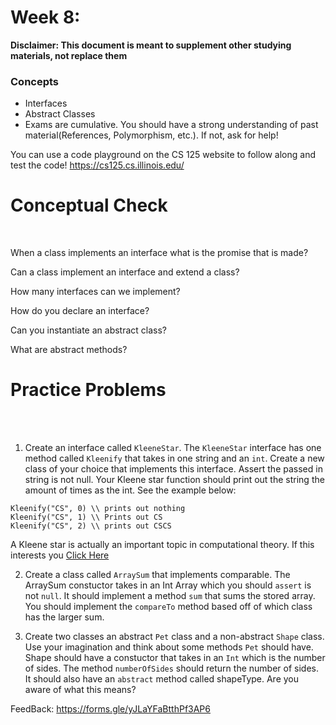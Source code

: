 # Week 8: <br> 
**Disclaimer: This document is meant to supplement other studying materials, not replace them**<br>

### Concepts
   * Interfaces
   * Abstract Classes
   * Exams are cumulative. You should have a strong understanding of past material(References, Polymorphism, etc.). If not, ask for help!
   
   You can use a code playground on the CS 125 website to follow along and test the code! https://cs125.cs.illinois.edu/
   

# Conceptual Check
<br>


When a class implements an interface what is the promise that is made?<br>

Can a class implement an interface and extend a class?<br>

How many interfaces can we implement? <br>

How do you declare an interface? <br>

Can you instantiate an abstract class? <br>

What are abstract methods? <br>



# Practice Problems
<br></br>
1. Create an interface called ``KleeneStar``. The ``KleeneStar`` interface has one method called ``Kleenify`` that takes in one string and an ``int``. Create a new class of your choice that implements this interface. Assert the passed in string is not null. Your Kleene star function should print out the string the amount of times as the int. See the example below:
```
Kleenify("CS", 0) \\ prints out nothing
Kleenify("CS", 1) \\ Prints out CS
Kleenify("CS", 2) \\ prints out CSCS
```
A Kleene star is actually an important topic in computational theory. If this interests you [Click Here](https://en.wikipedia.org/wiki/Kleene_star#:~:text=In%20mathematical%20logic%20and%20computer,as%20the%20free%20monoid%20construction.)

2. Create a class called ``ArraySum`` that implements comparable. The ArraySum constuctor takes in an Int Array which you should ``assert`` is not ``null``. It should implement a method ``sum`` that sums the stored array. You should implement the ``compareTo`` method based off of which class has the larger sum. <br>



3. Create two classes an abstract ``Pet`` class and a non-abstract ``Shape`` class. Use your imagination and think about some methods ``Pet`` should have. Shape should have a constuctor that takes in an ``Int`` which is the number of sides. The method ``numberOfSides`` should return the number of sides. It should also have an ``abstract`` method called shapeType. Are you aware of what this means? <br>



FeedBack: https://forms.gle/yJLaYFaBtthPf3AP6 <br>






